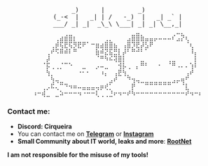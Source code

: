 <div align="center">
 <pre>     _)      |         _)          
(_-<  |   _| | /   -_)  |   _| _` |
___/ _| _|  _\_\ \___| _| _| \__,_|
⠀⠀⠀⠀⠀⠀⠀⠀⠀⠀⠀⠀⠀⠀⠀⠀⠀⠀⠀⠀⠀⠀⠀⣀⠀⠀⠀⠀⠀⠀⠀⠀⣀⡀⠀⠀⠀⠀
⠀⠀⠀⠀⠀⢀⣴⣾⣿⡆⠀⠀⠀⠀⠀⠀⢀⡀⠀⠀⠀⣠⣿⣿⣷⣤⣤⡤⠤⠤⠤⠎⣠⡝⢆⠀⠀⠀
⠀⠀⠀⠀⢀⡾⢯⣟⢯⡻⣟⠟⠁⠒⣶⣴⣿⣿⣦⠀⢠⣿⡹⣟⡼⣣⠟⠀⠀⠀⠀⠀⠀⠀⠈⢆⠀⠀
⠀⠀⠀⢀⠞⠫⠿⠾⠇⠛⠀⠀⠀⠀⣷⠾⣝⣯⣛⡇⡼⠃⠛⠚⠃⠁⠀⠀⠀⠀⠀⠀⠀⠀⠀⠸⡄⠀
⠀⠀⠀⡼⠀⠀⠀⠀⠀⠀⠀⠀⠀⠀⠈⠛⠳⠮⢽⣿⡇⠀⠀⠀⣀⠀⠀⠀⠀⠀⢀⣀⠀⠀⠀⠀⡇⠀
⠀⠀⠈⡯⢀⢀⡈⠉⠑⠀⠀⣀⠀⠀⡠⠤⣀⠀⠀⢺⡧⢀⠀⡄⠛⠃⠀⠀⠂⠀⠈⠛⠠⠄⠄⢱⠇⠀
⠀⠀⠀⢳⡀⠀⠀⠀⠀⠀⠐⠂⠂⠀⠀⠰⡄⠀⢠⣟⢳⡀⠀⠀⠀⠀⠀⠀⠀⠀⠀⠀⠀⠀⢠⠞⠀⠀
⠀⠀⠀⠀⢳⢤⣀⠀⠀⠀⠀⠀⠀⠀⠀⠀⠀⣠⠞⠀⠀⠙⢲⢤⣀⣀⣀⣀⣀⣀⣀⣠⡤⢶⠋⠀⠀⠀
⠀⠀⢀⡠⠯⢄⠉⠙⠲⠶⠤⣤⣤⣤⢤⡶⢞⡁⠀⠀⠀⠀⡟⠀⠀⠉⠉⠉⠉⠉⠉⠀⠀⠈⣇⠀⠀⠀
⠰⠒⢾⣀⠀⣀⠵⠒⠒⠒⠲⠐⠒⠒⢇⢀⢀⣘⠖⠲⠒⠞⠳⠒⠒⠒⠒⠒⠒⠒⠒⠒⠒⠒⠞⠲⠒⠆</pre>
</div>

 ### Contact me:
 - **Discord: Cirqueira**
 - You can contact me on [**Telegram**](https://t.me/cirqueiradev) or [**Instagram**](https://www.instagram.com/sirkeirax/)
 - **Small Community about IT world, leaks and more**: [**RootNet**](https://discord.gg/r7EGGCp6sC)

 **I am not responsible for the misuse of my tools!**
